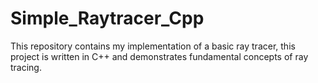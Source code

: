 # Simple_Raytracer_Cpp
This repository contains my implementation of a basic ray tracer, this project is written in C++ and demonstrates fundamental concepts of ray tracing.
